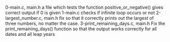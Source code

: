 0-main.c, main.h
a file which tests the function positive_or_negative() gives correct output if 0 is given
1-main.c
checks if infinite loop occurs or not
2-largest_number.c, main.h
fix so that it correctly prints out the largest of three numbers, no matter the case.
3-print_remaining_days.c, main.h
Fix the print_remaining_days() function so that the output works correctly for all dates and all leap years
